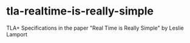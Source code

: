 # tla-realtime-is-really-simple
TLA+ Specifications in the paper "Real Time is Really Simple" by Leslie Lamport
